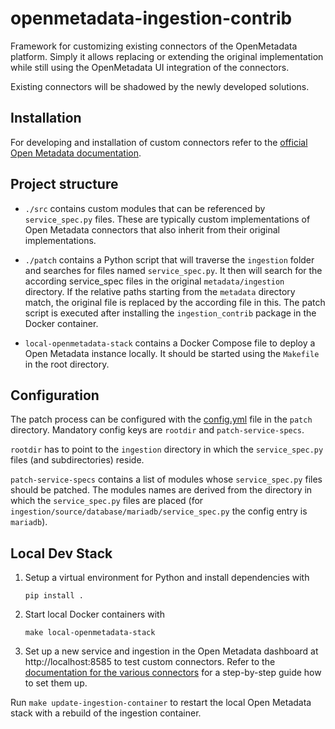 # openmetadata-ingestion-contrib

Framework for customizing existing connectors of the OpenMetadata platform.
Simply it allows replacing or extending the original implementation while still using the OpenMetadata UI integration of the connectors.

Existing connectors will be shadowed by the newly developed solutions.

## Installation

For developing and installation of custom connectors refer to the [official Open Metadata documentation](https://docs.open-metadata.org/latest/connectors/custom-connectors).

## Project structure
- `./src` contains custom modules that can be referenced by `service_spec.py` files. These are typically custom implementations
of Open Metadata connectors that also inherit from their original implementations.

 
- `./patch` contains a Python script that will traverse the `ingestion` folder and searches for files named `service_spec.py`.
It then will search for the according service_spec files in the original `metadata/ingestion` directory. If the relative paths
starting from the `metadata` directory match, the original file is replaced by the according file in this.
The patch script is executed after installing the `ingestion_contrib` package in the Docker container.


- `local-openmetadata-stack` contains a Docker Compose file to deploy a Open Metadata instance locally. It should be 
started using the `Makefile` in the root directory.

## Configuration

The patch process can be configured with the [config.yml](./patch/config.yml) file in the `patch` directory.
Mandatory config keys are `rootdir` and `patch-service-specs`.

`rootdir` has to point to the `ingestion` directory in which the `service_spec.py` files (and subdirectories) reside.

`patch-service-specs` contains a list of modules whose `service_spec.py` files should be patched. The modules names
are derived from the directory in which the `service_spec.py` files are placed (for 
`ingestion/source/database/mariadb/service_spec.py` the config entry is `mariadb`).

## Local Dev Stack

1. Setup a virtual environment for Python and install dependencies with 
    ```shell
    pip install .
    ```
2. Start local Docker containers with 
   ```shell
   make local-openmetadata-stack
   ```
3. Set up a new service and ingestion in the Open Metadata dashboard at http://localhost:8585 to test custom connectors. 
Refer to the [documentation for the various connectors](https://docs.open-metadata.org/latest/connectors) for a step-by-step guide how to set them up.

Run ```make update-ingestion-container``` to restart the local Open Metadata stack with a rebuild of the ingestion container.

